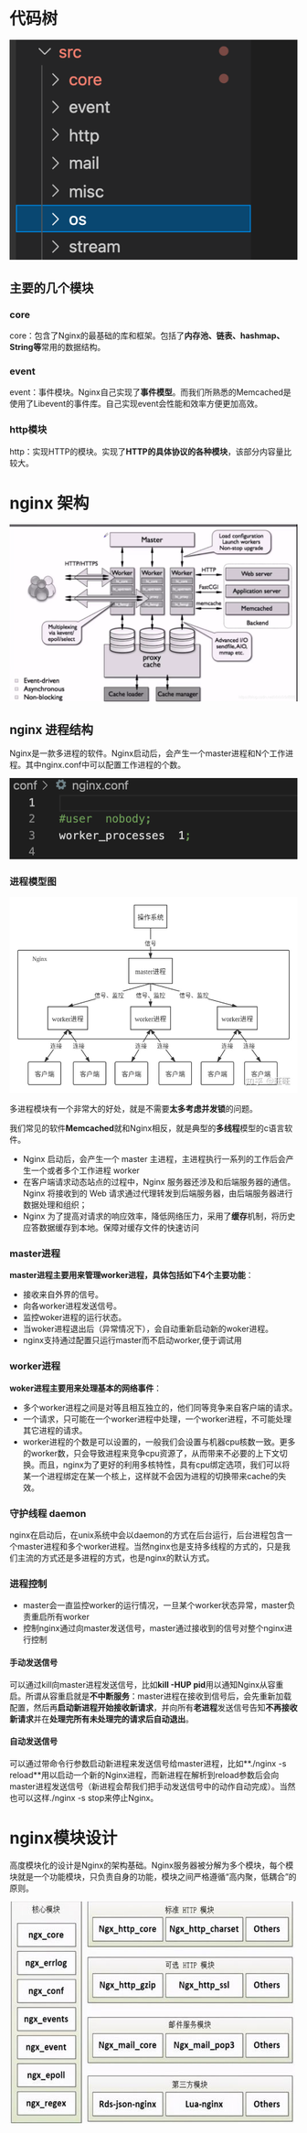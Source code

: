 
# 代码树
![avatar](./pic/codeTree.png)



## 主要的几个模块

### core

core：包含了Nginx的最基础的库和框架。包括了**内存池、链表、hashmap、String等**常用的数据结构。

### event

event：事件模块。Nginx自己实现了**事件模型**。而我们所熟悉的Memcached是使用了Libevent的事件库。自己实现event会性能和效率方便更加高效。

### http模块

http：实现HTTP的模块。实现了**HTTP的具体协议的各种模块**，该部分内容量比较大。


# nginx 架构
![avator](./pic/nginx_structure.png)
## nginx 进程结构

Nginx是一款多进程的软件。Nginx启动后，会产生一个master进程和N个工作进程。其中nginx.conf中可以配置工作进程的个数。

![avator](./pic/process_worker.png)



### 进程模型图

![avator](./pic/nginx_process.jpeg)

多进程模块有一个非常大的好处，就是不需要**太多考虑并发锁**的问题。

我们常见的软件**Memcached**就和Nginx相反，就是典型的**多线程**模型的c语言软件。



- Nginx 启动后，会产生一个 master 主进程，主进程执行一系列的工作后会产生一个或者多个工作进程 worker
- 在客户端请求动态站点的过程中，Nginx 服务器还涉及和后端服务器的通信。Nginx 将接收到的 Web 请求通过代理转发到后端服务器，由后端服务器进行数据处理和组织；
- Nginx 为了提高对请求的响应效率，降低网络压力，采用了**缓存**机制，将历史应答数据缓存到本地。保障对缓存文件的快速访问

### master进程

**master进程主要用来管理worker进程，具体包括如下4个主要功能**：

- 接收来自外界的信号。
- 向各worker进程发送信号。
- 监控woker进程的运行状态。
- 当woker进程退出后（异常情况下），会自动重新启动新的woker进程。
- nginx支持通过配置只运行master而不启动worker,便于调试用

### worker进程

**woker进程主要用来处理基本的网络事件**：

- 多个worker进程之间是对等且相互独立的，他们同等竞争来自客户端的请求。
- 一个请求，只可能在一个worker进程中处理，一个worker进程，不可能处理其它进程的请求。
- worker进程的个数是可以设置的，一般我们会设置与机器cpu核数一致。更多的worker数，只会导致进程来竞争cpu资源了，从而带来不必要的上下文切换。而且，nginx为了更好的利用多核特性，具有cpu绑定选项，我们可以将某一个进程绑定在某一个核上，这样就不会因为进程的切换带来cache的失效。

### 守护线程 daemon

nginx在启动后，在unix系统中会以daemon的方式在后台运行，后台进程包含一个master进程和多个worker进程。当然nginx也是支持多线程的方式的，只是我们主流的方式还是多进程的方式，也是nginx的默认方式。



### 进程控制
- master会一直监控worker的运行情况，一旦某个worker状态异常，master负责重启所有worker
- 控制nginx通过向master发送信号，master通过接收到的信号对整个nginx进行控制

#### 手动发送信号

可以通过kill向master进程发送信号，比如**kill -HUP pid**用以通知Nginx从容重启。所谓从容重启就是**不中断服务**：master进程在接收到信号后，会先重新加载配置，然后再**启动新进程开始接收新请求**，并向所有**老进程**发送信号告知**不再接收新请求**并在**处理完所有未处理完的请求后自动退出**。

#### 自动发送信号

可以通过带命令行参数启动新进程来发送信号给master进程，比如**./nginx -s reload**用以启动一个新的Nginx进程，而新进程在解析到reload参数后会向master进程发送信号（新进程会帮我们把手动发送信号中的动作自动完成）。当然也可以这样./nginx -s stop来停止Nginx。

# nginx模块设计

高度模块化的设计是Nginx的架构基础。Nginx服务器被分解为多个模块，每个模块就是一个功能模块，只负责自身的功能，模块之间严格遵循“高内聚，低耦合”的原则。

![avator](./pic/nginx_module.jpeg)

